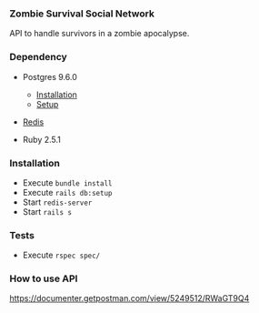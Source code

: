 ### Zombie Survival Social Network

API to handle survivors in a zombie apocalypse.

### Dependency
- Postgres 9.6.0
  - [Installation](https://www.postgresql.org/download/)
  - [Setup](https://www.digitalocean.com/community/tutorials/how-to-setup-ruby-on-rails-with-postgres)

- [Redis](https://redis.io/topics/quickstart)
- Ruby 2.5.1

### Installation

- Execute `bundle install`
- Execute `rails db:setup`
- Start `redis-server`
- Start `rails s`

### Tests
- Execute `rspec spec/`

### How to use API

https://documenter.getpostman.com/view/5249512/RWaGT9Q4
